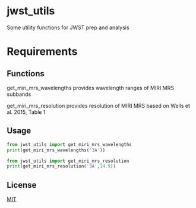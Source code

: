 # jwst_utils
Some utility functions for JWST prep and analysis

# Requirements

## Functions
get_miri_mrs_wavelengths provides wavelength ranges of MIRI MRS subbands

get_miri_mrs_resolution provides resolution of MIRI MRS based on Wells et al. 2015, Table 1

## Usage
```python
from jwst_utils import get_miri_mrs_wavelengths
print(get_miri_mrs_wavelengths('3A'))

from jwst_utils import get_miri_mrs_resolution
print(get_miri_mrs_resolution('3A',14.9))
```

## License
[MIT](https://choosealicense.com/licenses/mit/)

